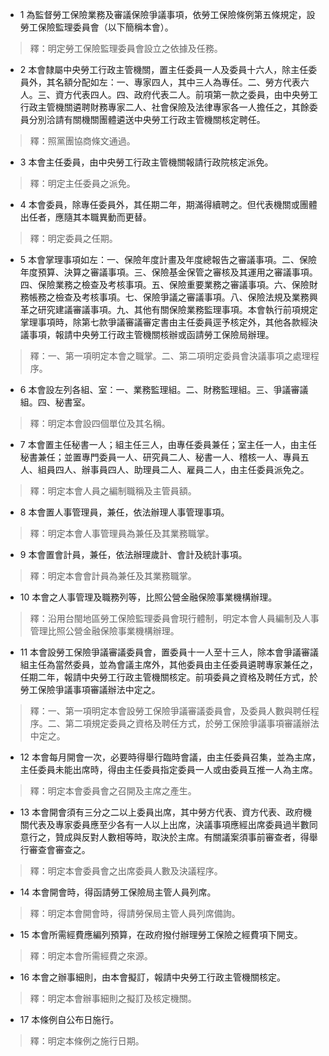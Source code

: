 * 1 為監督勞工保險業務及審議保險爭議事項，依勞工保險條例第五條規定，設勞工保險監理委員會（以下簡稱本會）。

> 釋：明定勞工保險監理委員會設立之依據及任務。

* 2 本會隸屬中央勞工行政主管機關，置主任委員一人及委員十六人，除主任委員外，其名額分配如左：一、專家四人，其中三人為專任。二、勞方代表六人。三、資方代表四人。四、政府代表二人。前項第一款之委員，由中央勞工行政主管機關遴聘財務專家二人、社會保險及法律專家各一人擔任之，其餘委員分別洽請有關機關團體遴送中央勞工行政主管機關核定聘任。

> 釋：照黨團協商條文通過。

* 3 本會主任委員，由中央勞工行政主管機關報請行政院核定派免。

> 釋：明定主任委員之派免。

* 4 本會委員，除專任委員外，其任期二年，期滿得續聘之。但代表機關或團體出任者，應隨其本職異動而更替。

> 釋：明定委員之任期。

* 5 本會掌理事項如左：一、保險年度計畫及年度總報告之審議事項。二、保險年度預算、決算之審議事項。三、保險基金保管之審核及其運用之審議事項。四、保險業務之檢查及考核事項。五、保險重要業務之審議事項。六、保險財務帳務之檢查及考核事項。七、保險爭議之審議事項。八、保險法規及業務興革之研究建議審議事項。九、其他有關保險業務監理事項。本會執行前項規定掌理事項時，除第七款爭議審議審定書由主任委員逕予核定外，其他各款經決議事項，報請中央勞工行政主管機關核辦或函請勞工保險局辦理。

> 釋：一、第一項明定本會之職掌。二、第二項明定委員會決議事項之處理程序。

* 6 本會設左列各組、室：一、業務監理組。二、財務監理組。三、爭議審議組。四、秘書室。

> 釋：明定本會設四個單位及其名稱。

* 7 本會置主任秘書一人；組主任三人，由專任委員兼任；室主任一人，由主任秘書兼任；並置專門委員一人、研究員二人、秘書一人、稽核一人、專員五人、組員四人、辦事員四人、助理員二人、雇員二人，由主任委員派免之。

> 釋：明定本會人員之編制職稱及主管員額。

* 8 本會置人事管理員，兼任，依法辦理人事管理事項。

> 釋：明定本會人事管理員為兼任及其業務職掌。

* 9 本會置會計員，兼任，依法辦理歲計、會計及統計事項。

> 釋：明定本會會計員為兼任及其業務職掌。

* 10 本會之人事管理及職務列等，比照公營金融保險事業機構辦理。

> 釋：沿用台閩地區勞工保險監理委員會現行體制，明定本會人員編制及人事管理比照公營金融保險事業機構辦理。

* 11 本會設勞工保險爭議審議委員會，置委員十一人至十三人，除本會爭議審議組主任為當然委員，並為會議主席外，其他委員由主任委員遴聘專家兼任之，任期二年，報請中央勞工行政主管機關核定。前項委員之資格及聘任方式，於勞工保險爭議事項審議辦法中定之。

> 釋：一、第一項明定本會設勞工保險爭議審議委員會，及委員人數與聘任程序。二、第二項規定委員之資格及聘任方式，於勞工保險爭議事項審議辦法中定之。

* 12 本會每月開會一次，必要時得舉行臨時會議，由主任委員召集，並為主席，主任委員未能出席時，得由主任委員指定委員一人或由委員互推一人為主席。

> 釋：明定本會委員會之召開及主席之產生。

* 13 本會開會須有三分之二以上委員出席，其中勞方代表、資方代表、政府機關代表及專家委員應至少各有一人以上出席，決議事項應經出席委員過半數同意行之，贊成與反對人數相等時，取決於主席。有關議案須事前審查者，得舉行審查會審查之。

> 釋：明定本會委員會之出席委員人數及決議程序。

* 14 本會開會時，得函請勞工保險局主管人員列席。

> 釋：明定本會開會時，得請勞保局主管人員列席備詢。

* 15 本會所需經費應編列預算，在政府撥付辦理勞工保險之經費項下開支。

> 釋：明定本會所需經費之來源。

* 16 本會之辦事細則，由本會擬訂，報請中央勞工行政主管機關核定。

> 釋：明定本會辦事細則之擬訂及核定機關。

* 17 本條例自公布日施行。

> 釋：明定本條例之施行日期。

